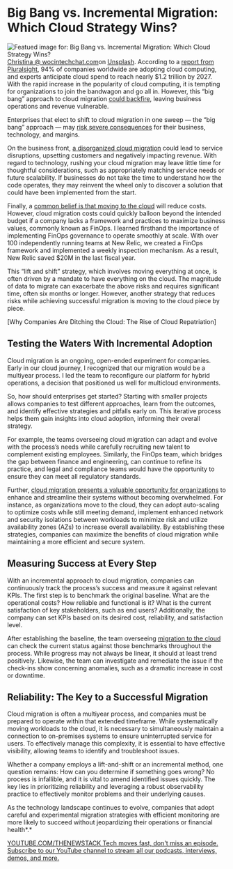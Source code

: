 # Big Bang vs. Incremental Migration: Which Cloud Strategy Wins?
![Featued image for: Big Bang vs. Incremental Migration: Which Cloud Strategy Wins?](https://cdn.thenewstack.io/media/2024/11/8087bb04-christina-wocintechchat-com-glrqywjguey-unsplash-1024x684.jpg)
[Christina @ wocintechchat.com](https://unsplash.com/@wocintechchat?utm_content=creditCopyText&utm_medium=referral&utm_source=unsplash)on
[Unsplash](https://unsplash.com/photos/woman-in-black-top-using-surface-laptop-glRqyWJgUeY?utm_content=creditCopyText&utm_medium=referral&utm_source=unsplash).
According to a [report from Pluralsight](https://learn.pluralsight.com/resource/offers/2023/state-of-cloud?clickid=CjwKCAjwmaO4BhAhEiwA5p4YLwkJ7MHXgfCBrnCjFN3jwDpIYMekWyGopg39tnXvsKKpAge9TG7o5hoCj30QAvD_BwE&utm_source=google&utm_medium=paid-search&utm_campaign=upskilling-and-reskilling&utm_term=b2b-na-whitepaper-state-of-cloud&gad_source=1&gclid=CjwKCAjwmaO4BhAhEiwA5p4YLwkJ7MHXgfCBrnCjFN3jwDpIYMekWyGopg39tnXvsKKpAge9TG7o5hoCj30QAvD_BwE), 94% of companies worldwide are adopting cloud computing, and experts anticipate cloud spend to reach nearly $1.2 trillion by 2027. With the rapid increase in the popularity of cloud computing, it is tempting for organizations to join the bandwagon and go all in. However, this “big bang” approach to cloud migration [could backfire](https://thenewstack.io/why-cloud-migrations-fail/), leaving business operations and revenue vulnerable.

Enterprises that elect to shift to cloud migration in one sweep — the “big bang” approach — may [risk severe consequences](https://thenewstack.io/why-cloud-migrations-fail/) for their business, technology, and margins.

On the business front, [a disorganized cloud migration](https://thenewstack.io/cloud-migration-regrets-should-you-repatriate/) could lead to service disruptions, upsetting customers and negatively impacting revenue. With regard to technology, rushing your cloud migration may leave little time for thoughtful considerations, such as appropriately matching service needs or future scalability. If businesses do not take the time to understand how the code operates, they may reinvent the wheel only to discover a solution that could have been implemented from the start.

Finally, a [common belief is that moving to the cloud](https://thenewstack.io/common-cloud-misconfigurations-that-lead-to-data-breaches/) will reduce costs. However, cloud migration costs could quickly balloon beyond the intended budget if a company lacks a framework and practices to maximize business values, commonly known as FinOps. I learned firsthand the importance of implementing FinOps governance to operate smoothly at scale. With over 100 independently running teams at New Relic, we created a FinOps framework and implemented a weekly inspection mechanism. As a result, New Relic saved $20M in the last fiscal year.

This “lift and shift” strategy, which involves moving everything at once, is often driven by a mandate to have everything on the cloud. The magnitude of data to migrate can exacerbate the above risks and requires significant time, often six months or longer. However, another strategy that reduces risks while achieving successful migration is moving to the cloud piece by piece.

[Why Companies Are Ditching the Cloud: The Rise of Cloud Repatriation]
## Testing the Waters With Incremental Adoption
Cloud migration is an ongoing, open-ended experiment for companies. Early in our cloud journey, I recognized that our migration would be a multiyear process. I led the team to reconfigure our platform for hybrid operations, a decision that positioned us well for multicloud environments.

So, how should enterprises get started? Starting with smaller projects allows companies to test different approaches, learn from the outcomes, and identify effective strategies and pitfalls early on. This iterative process helps them gain insights into cloud adoption, informing their overall strategy.

For example, the teams overseeing cloud migration can adapt and evolve with the process’s needs while carefully recruiting new talent to complement existing employees. Similarly, the FinOps team, which bridges the gap between finance and engineering, can continue to refine its practice, and legal and compliance teams would have the opportunity to ensure they can meet all regulatory standards.

Further, [cloud migration presents a valuable opportunity for organizations](https://thenewstack.io/cloud-migration-and-platform-engineering-at-large-organizations/) to enhance and streamline their systems without becoming overwhelmed. For instance, as organizations move to the cloud, they can adopt auto-scaling to optimize costs while still meeting demand, implement enhanced network and security isolations between workloads to minimize risk and utilize availability zones (AZs) to increase overall availability. By establishing these strategies, companies can maximize the benefits of cloud migration while maintaining a more efficient and secure system.

## Measuring Success at Every Step
With an incremental approach to cloud migration, companies can continuously track the process’s success and measure it against relevant KPIs. The first step is to benchmark the original baseline. What are the operational costs? How reliable and functional is it? What is the current satisfaction of key stakeholders, such as end users? Additionally, the company can set KPIs based on its desired cost, reliability, and satisfaction level.

After establishing the baseline, the team overseeing [migration to the cloud](https://thenewstack.io/finally-platform-engineering-for-enterprise-cloud-migration/) can check the current status against those benchmarks throughout the process. While progress may not always be linear, it should at least trend positively. Likewise, the team can investigate and remediate the issue if the check-ins show concerning anomalies, such as a dramatic increase in cost or downtime.

## Reliability: The Key to a Successful Migration
Cloud migration is often a multiyear process, and companies must be prepared to operate within that extended timeframe. While systematically moving workloads to the cloud, it is necessary to simultaneously maintain a connection to on-premises systems to ensure uninterrupted service for users. To effectively manage this complexity, it is essential to have effective visibility, allowing teams to identify and troubleshoot issues.

Whether a company employs a lift-and-shift or an incremental method, one question remains: How can you determine if something goes wrong? No process is infallible, and it is vital to amend identified issues quickly. The key lies in prioritizing reliability and leveraging a robust observability practice to effectively monitor problems and their underlying causes.

As the technology landscape continues to evolve, companies that adopt careful and experimental migration strategies with efficient monitoring are more likely to succeed without jeopardizing their operations or financial health*.*

[
YOUTUBE.COM/THENEWSTACK
Tech moves fast, don't miss an episode. Subscribe to our YouTube
channel to stream all our podcasts, interviews, demos, and more.
](https://youtube.com/thenewstack?sub_confirmation=1)